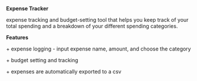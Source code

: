 <b>Expense Tracker</b>
<body>expense tracking and budget-setting tool that helps you keep track of your total spending and a breakdown of your different spending categories.</body>
<p></p>
<b>Features</b>
<p>+ expense logging - input expense name, amount, and choose the category</p>
<p>+ budget setting and tracking</p>
<p>+ expenses are automatically exported to a csv</p>
